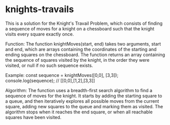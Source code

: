 # knights-travails

This is a solution for the Knight's Travail Problem, which consists of finding a sequence of moves for a knight on a chessboard such that the knight visits every square exactly once.

Function:
The function knightMoves(start, end) takes two arguments, start and end, which are arrays containing the coordinates of the starting and ending squares on the chessboard. The function returns an array containing the sequence of squares visited by the knight, in the order they were visited, or null if no such sequence exists.


Example:
const sequence = knightMoves([0,0], [3,3]);
console.log(sequence); // [[0,0],[1,2],[3,3]]


Algorithm:
The function uses a breadth-first search algorithm to find a sequence of moves for the knight. It starts by adding the starting square to a queue, and then iteratively explores all possible moves from the current square, adding new squares to the queue and marking them as visited. The algorithm stops when it reaches the end square, or when all reachable squares have been visited.